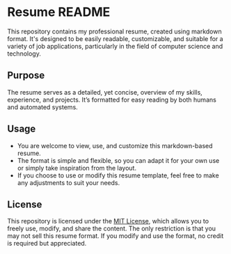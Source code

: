 # Resume README
This repository contains my professional resume, created using markdown format. It's designed to be easily readable, customizable, and suitable for a variety of job applications, particularly in the field of computer science and technology.

## Purpose
The resume serves as a detailed, yet concise, overview of my skills, experience, and projects. It’s formatted for easy reading by both humans and automated systems.

## Usage
* You are welcome to view, use, and customize this markdown-based resume.
* The format is simple and flexible, so you can adapt it for your own use or simply take inspiration from the layout.
* If you choose to use or modify this resume template, feel free to make any adjustments to suit your needs.

## License
This repository is licensed under the [MIT License](LICENSE), which allows you to freely use, modify, and share the content. The only restriction is that you may not sell this resume format. If you modify and use the format, no credit is required but appreciated.